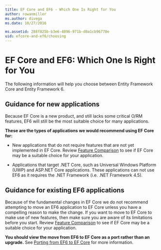 ```yaml
---
title: EF Core and EF6 - Which One Is Right for You
author: rowanmiller
ms.author: divega
ms.date: 10/27/2016

ms.assetid: 288f825b-b3e6-4096-971b-d0a1cb96770e
uid: efcore-and-ef6/choosing
---
```

# EF Core and EF6: Which One Is Right for You

The following information will help you choose between Entity Framework Core and Entity Framework 6.

## Guidance for new applications

Because EF Core is a new product, and still lacks some critical O/RM features, EF6 will still be the most suitable choice for many applications.

**These are the types of applications we would recommend using EF Core for:**

* New applications that do not require features that are not yet implemented in EF Core. Review [Feature Comparison](features.md) to see if EF Core may be a suitable choice for your application.

* Applications that target .NET Core, such as Universal Windows Platform (UWP) and ASP.NET Core applications. These applications can not use EF6 as it requires the .NET Framework (i.e. .NET Framework 4.5).

## Guidance for existing EF6 applications

Because of the fundamental changes in EF Core we do not recommend attempting to move an EF6 application to EF Core unless you have a compelling reason to make the change. If you want to move to EF Core to make use of new features, then make sure you are aware of its limitations before you start. Review [Feature Comparison](features.md) to see if EF Core may be a suitable choice for your application.

**You should view the move from EF6 to EF Core as a port rather than an upgrade.** See [Porting from EF6 to EF Core](porting/index.md) for more information.
